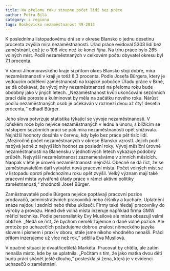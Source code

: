 ```yaml
---
title: Na přelomu roku stoupne počet lidí bez práce
author: Petra Bílá
category: z regionu
tags: Boskovicko nezaměstnanost 49-2013
---
```


K poslednímu listopadovému dni se v okrese Blansko o jednu desetinu procenta zvýšila míra nezaměstnanosti. Úřad práce evidoval 5303 lidí bez zaměstnání, což je o 108 více než ke konci října. Na trhu práce bylo 265 volných míst. Podíl nezaměstnaných v celkovém počtu obyvatel okresu byl 7,1 procenta.

V rámci Jihomoravského kraje si přitom okres Blansko stojí dobře, míra nezaměstnanosti v kraji je totiž 8,3 procenta. Podle Josefa Bürgera, který je vedoucím oddělení zaměstnanosti na krajské pobočce Úřadu práce v Brně, se dá očekávat, že vývoj míry nezaměstnanosti na přelomu roku bude obdobný jako v jiných letech. „Nezaměstnanost kvůli ukončování sezónních prací dále poroste a kulminovat by měla na začátku nového roku. Nárůst podílu nezaměstnaných osob je očekáván v rozmezí dvou až čtyř desetin procenta,“ odhadl Bürger.

Jeho slova potvrzuje statistika týkající se vývoje nezaměstnanosti. V loňském roce bylo nejvíce nezaměstnaných v lednu a únoru, s blížícím se nástupem sezónních prací se pak míra nezaměstnanosti opět snižovala. Nejnižší hodnoty dosáhla v červnu, kdy bylo bez práce pět tisíc lidí. „Meziročně počet nezaměstnaných v okrese Blansko vzrostl. Jejich podíl nabývá jedné z nejvyšších hodnot za poslední roky. Vývoj měsíční úrovně nezaměstnanosti na Blanensku v jednotlivých letech vykazuje podobný průběh. Nejvyšší nezaměstnanost zaznamenáváme v zimních měsících. Naopak v létě je úroveň nezaměstnanosti nejnižší. Obecně se dá říct, že se zaměstnavatelům daří vytvářet nová pracovní místa. Počet volných míst se v listopadu oproti předchozímu roku opět zvýšil. Velký význam mají také pracovní místa vytvářená úřady práce v rámci aktivní politiky zaměstnanosti,“ zhodnotil Josef Bürger.

Zaměstnavatelé podle Bürgera nejvíce poptávají pracovní pozice prodavačů, administrativních pracovníků nebo číšníky a kuchaře. Uplatnění snáze najdou i zedníci nebo třeba uklízeči. Firmy také hledají pracovníky do výroby a provozu. Hned dvě volná místa inzeruje například firma GMW měřicí technika. Podle personalistiky Evy Musilové ale místa obsazují velmi obtížně. „Nedá se říct, že bychom neměli zájemce o dané volné pozice. Ale protože po uchazečích požadujeme dobrou znalost německého jazyka slovem i písmem i praxi v oboru, stále jsme nikoho vhodného nenašli. Práci přitom inzerujeme už více než rok,“ sdělila Eva Musilová.

V opačné situaci je dvaatřicetiletá Markéta. Pracovat by chtěla, ale zatím nenašla místo, kde by se uplatnila. „Počítám s tím, že jako matka dvou dětí budu práci shánět ještě dlouho,“ posteskla si žena, která je v evidenci uchazečů o zaměstnání.